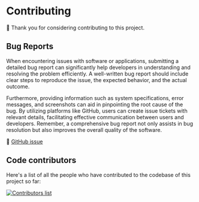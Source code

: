 # Contributing

👏 Thank you for considering contributing to this project.

## Bug Reports

When encountering issues with software or applications, submitting a detailed bug report can significantly help developers in understanding and resolving the problem efficiently. A well-written bug report should include clear steps to reproduce the issue, the expected behavior, and the actual outcome. 

Furthermore, providing information such as system specifications, error messages, and screenshots can aid in pinpointing the root cause of the bug. By utilizing platforms like GitHub, users can create issue tickets with relevant details, facilitating effective communication between users and developers. Remember, a comprehensive bug report not only assists in bug resolution but also improves the overall quality of the software.

🐛 [GitHub issue](https://github.com/gfazioli/mantine-list-view-table/issues)


## Code contributors

Here's a list of all the people who have contributed to the codebase of this project so far:

[![Contributors list](https://contrib.rocks/image?repo=gfazioli/mantine-list-view-table)](https://github.com/gfazioli/mantine-list-view-table/graphs/contributors)
